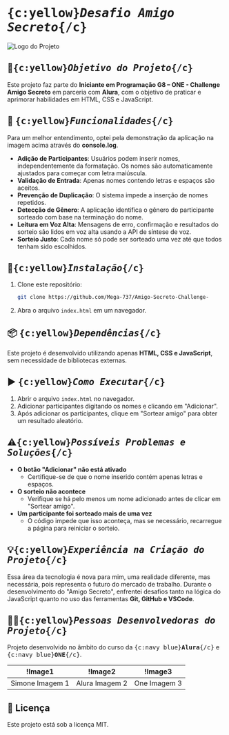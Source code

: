 # <kbd>{c:yellow}***Desafio Amigo Secreto***{/c}</kbd>

![Logo do Projeto](./1%20Imagem%20Logo%20-%20t%C3%ADtulo%20do%20projeto%20Amigo%20Secreto.jpg)

## 🎯<kbd>{c:yellow}***Objetivo do Projeto***{/c}</kbd>

Este projeto faz parte do **Iniciante em Programação G8 – ONE - Challenge Amigo Secreto** em parceria com **Alura**, com o objetivo de praticar e aprimorar habilidades em HTML, CSS e JavaScript.

## 🚀 <kbd>{c:yellow}***Funcionalidades***{/c}</kbd>



Para um melhor entendimento, optei pela demonstração da aplicação na imagem acima através do **console.log**.

- **Adição de Participantes**: Usuários podem inserir nomes, independentemente da formatação. Os nomes são automaticamente ajustados para começar com letra maiúscula.
- **Validação de Entrada**: Apenas nomes contendo letras e espaços são aceitos.
- **Prevenção de Duplicação**: O sistema impede a inserção de nomes repetidos.
- **Detecção de Gênero**: A aplicação identifica o gênero do participante sorteado com base na terminação do nome.
- **Leitura em Voz Alta**: Mensagens de erro, confirmação e resultados do sorteio são lidos em voz alta usando a API de síntese de voz.
- **Sorteio Justo**: Cada nome só pode ser sorteado uma vez até que todos tenham sido escolhidos.

## 🔧<kbd>{c:yellow}***Instalação***{/c}</kbd>    

1. Clone este repositório:
   ```sh
   git clone https://github.com/Mega-737/Amigo-Secreto-Challenge-
   ```
2. Abra o arquivo `index.html` em um navegador.

## 📦 <kbd>{c:yellow}***Dependências***{/c}</kbd>    

Este projeto é desenvolvido utilizando apenas **HTML, CSS e JavaScript**, sem necessidade de bibliotecas externas.

## ▶️ <kbd>{c:yellow}***Como Executar***{/c}</kbd>    

1. Abrir o arquivo `index.html` no navegador.
2. Adicionar participantes digitando os nomes e clicando em "Adicionar".
3. Após adicionar os participantes, clique em "Sortear amigo" para obter um resultado aleatório.

## ⚠️<kbd>{c:yellow}***Possíveis Problemas e Soluções***{/c}</kbd>    

- **O botão "Adicionar" não está ativado**
  - Certifique-se de que o nome inserido contém apenas letras e espaços.
- **O sorteio não acontece**
  - Verifique se há pelo menos um nome adicionado antes de clicar em "Sortear amigo".
- **Um participante foi sorteado mais de uma vez**
  - O código impede que isso aconteça, mas se necessário, recarregue a página para reiniciar o sorteio.

## 💡<kbd>{c:yellow}***Experiência na Criação do Projeto***{/c}</kbd>    

Essa área da tecnologia é nova para mim, uma realidade diferente, mas necessária, pois representa o futuro do mercado de trabalho. Durante o desenvolvimento do "Amigo Secreto", enfrentei desafios tanto na lógica do JavaScript quanto no uso das ferramentas **Git, GitHub e VSCode**.

## 👩‍💻<kbd>{c:yellow}***Pessoas Desenvolvedoras do Projeto***{/c}</kbd>    

Projeto desenvolvido no âmbito do curso da <kbd>{c:navy blue}**Alura**{/c}</kbd> e <kbd>{c:navy blue}**ONE**{/c}</kbd>.

| !Image1 | !Image2 | !Image3 |
|---|---|---|
| Simone Imagem 1 | Alura Imagem 2 | One Imagem 3 |


## 📜 Licença
Este projeto está sob a licença MIT.
